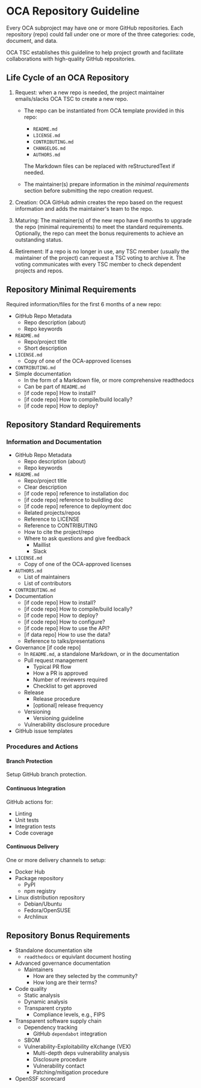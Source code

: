# OCA Repository Guideline

Every OCA subproject may have one or more GitHub repositories. Each repository
(repo) could fall under one or more of the three categories: code, document,
and data.

OCA TSC establishes this guideline to help project growth and facilitate
collaborations with high-quality GitHub repositories.

## Life Cycle of an OCA Repository

1. Request: when a new repo is needed, the project maintainer
emails/slacks OCA TSC to create a new repo.

    - The repo can be instantiated from OCA template provided in this repo:

        - `README.md`
        - `LICENSE.md`
        - `CONTRIBUTING.md`
        - `CHANGELOG.md`
        - `AUTHORS.md`
        
        The Markdown files can be replaced with reStructuredText if needed.

    - The maintainer(s) prepare information in the *minimal requirements*
      section before submitting the repo creation request.

2. Creation: OCA GitHub admin creates the repo based on the request information
and adds the maintainer's team to the repo.

3. Maturing: The maintainer(s) of the new repo have 6 months to upgrade the
repo (minimal requirements) to meet the standard requirements. Optionally, the
repo can meet the bonus requirements to achieve an outstanding status.

4. Retirement: If a repo is no longer in use, any TSC member (usually the
maintainer of the project) can request a TSC voting to archive it. The voting
communicates with every TSC member to check dependent projects and repos.

## Repository Minimal Requirements

Required information/files for the first 6 months of a new repo:

- GitHub Repo Metadata
    - Repo description (about)
    - Repo keywords
- `README.md`
    - Repo/project title
    - Short description
- `LICENSE.md`
    - Copy of one of the OCA-approved licenses
- `CONTRIBUTING.md`
- Simple documentation
    - In the form of a Markdown file, or more comprehensive readthedocs
    - Can be part of `README.md`
    - [if code repo] How to install?
    - [if code repo] How to compile/build locally?
    - [if code repo] How to deploy?

## Repository Standard Requirements

### Information and Documentation

- GitHub Repo Metadata
    - Repo description (about)
    - Repo keywords
- `README.md`
    - Repo/project title
    - Clear description
    - [if code repo] reference to installation doc
    - [if code repo] reference to buildling doc
    - [if code repo] reference to deployment doc
    - Related projects/repos
    - Reference to LICENSE
    - Reference to CONTRIBUTING
    - How to cite the project/repo
    - Where to ask questions and give feedback
        - Maillist
        - Slack
- `LICENSE.md`
    - Copy of one of the OCA-approved licenses
- `AUTHORS.md`
    - List of maintainers
    - List of contributors
- `CONTRIBUTING.md`
- Documentation
    - [if code repo] How to install?
    - [if code repo] How to compile/build locally?
    - [if code repo] How to deploy?
    - [if code repo] How to configure?
    - [if code repo] How to use the API?
    - [if data repo] How to use the data?
    - Reference to talks/presentations
- Governance [if code repo]
    - In `README.md`, a standalone Markdown, or in the documentation
    - Pull request management
        - Typical PR flow
        - How a PR is approved
        - Number of reviewers required
        - Checklist to get approved
    - Release
        - Release procedure
        - [optional] release frequency
    - Versioning
        - Versioning guideline
    - Vulnerability disclosure procedure
- GitHub issue templates

### Procedures and Actions

#### Branch Protection

Setup GitHub branch protection.

#### Continuous Integration

GitHub actions for:

- Linting
- Unit tests
- Integration tests
- Code coverage

#### Continuous Delivery

One or more delivery channels to setup:

- Docker Hub
- Package repository
    - PyPI
    - npm registry
- Linux distribution repository
    - Debian/Ubuntu
    - Fedora/OpenSUSE
    - Archlinux

## Repository Bonus Requirements

- Standalone documentation site
    - `readthedocs` or equivlant document hosting
- Advanced governance documentation
    - Maintainers
        - How are they selected by the community?
        - How long are their terms?
- Code quality
    - Static analysis
    - Dynamic analysis
    - Transparent crypto
        - Compliance levels, e.g., FIPS
- Transparent software supply chain
    - Dependency tracking
        - GitHub `dependabot` integration
    - SBOM
    - Vulnerability-Exploitability eXchange (VEX)
        - Multi-depth deps vulnerability analysis
        - Disclosure procedure
        - Vulnerability contact
        - Patching/mitigation procedure
- OpenSSF scorecard
